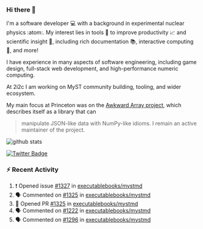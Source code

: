 ### Hi there 👋 

I'm a software developer 💻 with a background in experimental nuclear physics :atom:. My interest lies in tools :wrench: to improve productivity :chart_with_upwards_trend: and scientific insight :telescope:, including rich documentation 📚, interactive computing 🧮, and more! 

I have experience in many aspects of software engineering, including game design, full-stack web development, and high-performance numeric computing. 

At 2i2c I am working on MyST community building, tooling, and wider ecosystem. 

My main focus at Princeton was on the [Awkward Array project](awkward-array.org/), which describes itself as a library that can 
> manipulate JSON-like data with NumPy-like idioms. I remain an active maintainer of the project. 

![github stats](https://github-readme-stats.vercel.app/api?username=agoose77&show_icons=true&hide_rank=true&hide_title=true&bg_color=30,e76445,904e95&text_color=efe3ec&icon_color=efe3ec)
<!--
**agoose77/agoose77** is a ✨ _special_ ✨ repository because its `README.md` (this file) appears on your GitHub profile.

Here are some ideas to get you started:

- 🔭 I’m currently working on ...
- 🌱 I’m currently learning ...
- 👯 I’m looking to collaborate on ...
- 🤔 I’m looking for help with ...
- 💬 Ask me about ...
- 📫 How to reach me: ...
- 😄 Pronouns: ...
- ⚡ Fun fact: ...
-->

[![Twitter Badge](https://img.shields.io/twitter/follow/agoose77?style=flat-square&logo=Twitter&logoColor=white&color=cornflowerblue)](https://twitter.com/agoose77)

### :zap: Recent Activity

<!--START_SECTION:activity-->
1. ❗ Opened issue [#1327](https://github.com/executablebooks/mystmd/issues/1327) in [executablebooks/mystmd](https://github.com/executablebooks/mystmd)
2. 🗣 Commented on [#1325](https://github.com/executablebooks/mystmd/pull/1325#issuecomment-2174512493) in [executablebooks/mystmd](https://github.com/executablebooks/mystmd)
3. 💪 Opened PR [#1325](https://github.com/executablebooks/mystmd/pull/1325) in [executablebooks/mystmd](https://github.com/executablebooks/mystmd)
4. 🗣 Commented on [#1222](https://github.com/executablebooks/mystmd/issues/1222#issuecomment-2173528298) in [executablebooks/mystmd](https://github.com/executablebooks/mystmd)
5. 🗣 Commented on [#1296](https://github.com/executablebooks/mystmd/issues/1296#issuecomment-2173129290) in [executablebooks/mystmd](https://github.com/executablebooks/mystmd)
<!--END_SECTION:activity-->
